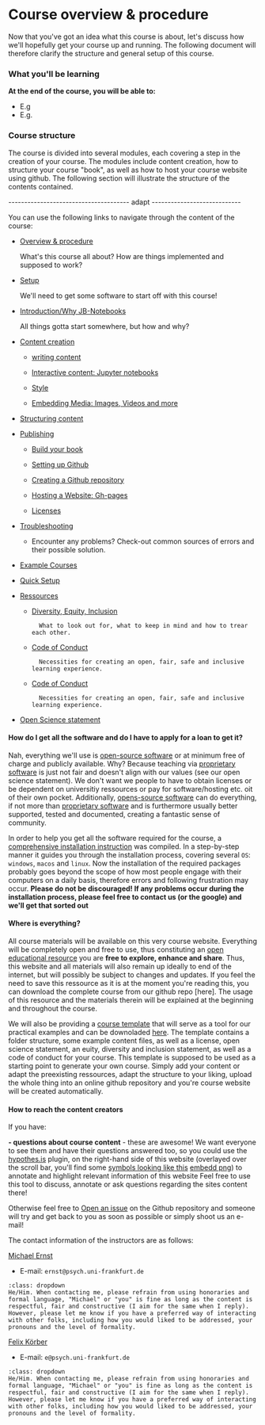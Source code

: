# Course overview & procedure

Now that you've got an idea what this course is about, let's discuss how we'll hopefully get your course up and running. The following document will therefore clarify the structure and general setup of this course.

### What you'll be learning

**At the end of the course, you will be able to:**

* E.g
* E.g.

### Course structure

The course is divided into several modules, each covering a step in the creation of your course. The modules include content creation, how to structure your course "book", as well as how to host your course website using github. The following section will illustrate the structure of the contents contained.

-------------------------------------- adapt ----------------------------

You can use the following links to navigate through the content of the course:

* [Overview & procedure ](link-to-overview.html)

   What's this course all about? How are things implemented and supposed to work?

* [Setup](link-to-setup.html)

   We'll need to get some software to start off with this course! 

* [Introduction/Why JB-Notebooks](link-to-introduction/introduction.html)

   All things gotta start somewhere, but how and why?

* [Content creation](link-to-experiments/experiments.html#)

    - [writing content](link-to-experiments/experiments.html#)

    - [Interactive content: Jupyter notebooks](link-to-experiments/experiments.html#)

    - [Style](link-to-experiments/experiments.html#)
        
    - [Embedding Media: Images, Videos and more](link-to-experiments/experiments.html#)


* [Structuring content](link-to-experiments/experiments.html#)


* [Publishing](link-to-projects.html)

    - [Build your book](link-to-experiments/experiments.html#)

    - [Setting up Github](link-to-experiments/experiments.html#)

    - [Creating a Github repository](link-to-experiments/experiments.html#)

    - [Hosting a Website: Gh-pages](link-to-experiments/experiments.html#)

    - [Licenses](link-to-experiments/experiments.html#)

* [Troubleshooting](link-to-projects.html)

    - Encounter any problems? Check-out common sources of errors and their possible solution.

* [Example Courses](link-to-projects.html)

* [Quick Setup](link-to-projects.html)

* [Ressources](link-to-projects.html)

    - [Diversity, Equity, Inclusion](https://m-earnest.github.io/Python_for_Psychologists_Winter2022/questionnaires.html)

            What to look out for, what to keep in mind and how to trear each other.

    - [Code of Conduct](https://m-earnest.github.io/Python_for_Psychologists_Winter2022/CoC.html)

            Necessities for creating an open, fair, safe and inclusive learning experience.
    
    - [Code of Conduct](https://m-earnest.github.io/Python_for_Psychologists_Winter2022/CoC.html)

            Necessities for creating an open, fair, safe and inclusive learning experience.

* [Open Science statement](link-to-projects.html)


#### How do I get all the software and do I have to apply for a loan to get it?

Nah, everything we'll use is [open-source software](https://en.wikipedia.org/wiki/Open-source_software) or at minimum free of charge and publicly available. 
Why? Because teaching via [proprietary software](https://en.wikipedia.org/wiki/Proprietary_software) is just not fair and doesn't align with our values (see our open science statement). We don't want we people to have to obtain licenses or be dependent on universitiy ressources or pay for software/hosting etc. oit of their own pocket. Additionally, [opens-source software](https://en.wikipedia.org/wiki/Open-source_software) can do everything, if not more than [proprietary software](https://en.wikipedia.org/wiki/Proprietary_software) and is furthermore usually better supported, tested and documented, creating a fantastic sense of community. 

In order to help you get all the software required for the course, a [comprehensive installation instruction](x) was compiled. In a step-by-step manner it guides you through the installation process, covering several `OS`: `windows`, `macos` and `linux`. Now the installation of the required packages probably goes beyond the scope of how most people engage with their computers on a daily basis, therefore errors and following frustration may occur. **Please do not be discouraged! If any problems occur during the installation process, please feel free to contact us (or the google) and we'll get that sorted out**


#### Where is everything?

All course materials will be available on this very course website. Everything will be completely open and free to use, thus constituting an [open educational resource](https://en.wikipedia.org/wiki/Open_educational_resources) you are **free to explore, enhance and share**. Thus, this website and all materials will also remain up ideally to end of the internet, but will possibly be subject to changes and updates. If you feel the need to save this ressource as it is at the moment you're reading this, you can download the complete course from our github repo [here]. The usage of this resource and the materials therein will be explained at the beginning and throughout the course.

We will also be providing a [course template]() that will serve as a tool for our practical examples and can be downoladed [here](). The template contains a folder structure, some example content files, as well as a license, open science statement, an euity, diversity and inclusion statement, as well as a code of conduct for your course.
This template is supposed to be used as a starting point to generate your own course. Simply add your content or adapt the preexisting ressources, adapt the structure to your liking, upload the whole thing into an online github repository and you're course website will be created automatically.



#### How to reach the content creators


If you have:

**- questions about course content** - these are awesome! We want everyone to see them and have their questions answered too, so you could use the [hypothes.is](https://web.hypothes.is/) plugin, on the right-hand side of this website (overlayed over the scroll bar, you'll find some [symbols looking like this]() [embedd png]()) to annotate and highlight relevant information of this website Feel free to use this tool to discuss, annotate or ask questions regarding the sites content there!

Otherwise feel free to [Open an issue]() on the Github repository and someone will try and get back to you as soon as possible or simply shoot us an e-mail!

The contact information of the instructors are as follows:

[Michael Ernst](https://github.com/M-earnest)

- E-mail: `ernst@psych.uni-frankfurt.de`

```{admonition} How to address one another?
:class: dropdown
He/Him. When contacting me, please refrain from using honoraries and formal language, "Michael" or "you" is fine as long as the content is respectful, fair and constructive (I aim for the same when I reply).
However, please let me know if you have a preferred way of interacting with other folks, including how you would liked to be addressed, your pronouns and the level of formality.
```

[Felix Körber](x)

- E-mail: `e@psych.uni-frankfurt.de`

```{admonition} How to address one another?
:class: dropdown
He/Him. When contacting me, please refrain from using honoraries and formal language, "Michael" or "you" is fine as long as the content is respectful, fair and constructive (I aim for the same when I reply).
However, please let me know if you have a preferred way of interacting with other folks, including how you would liked to be addressed, your pronouns and the level of formality.
```
